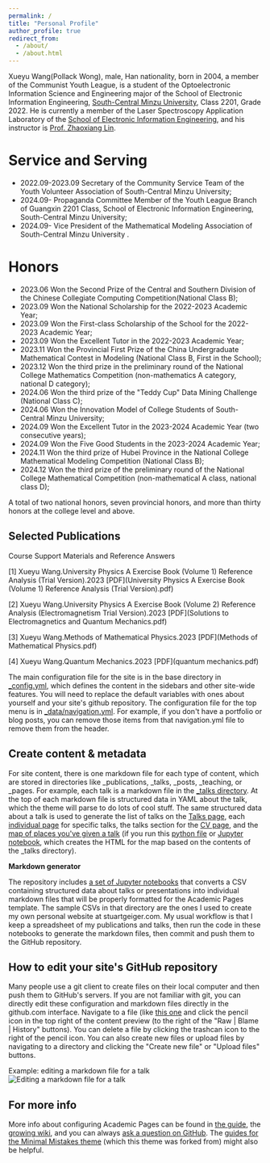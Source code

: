 ```yaml
---
permalink: /
title: "Personal Profile"
author_profile: true
redirect_from: 
  - /about/
  - /about.html
---
```


Xueyu Wang(Pollack Wong), male, Han nationality, born in 2004, a member of the Communist Youth League, is a student of the Optoelectronic Information Science and Engineering major of the School of Electronic Information Engineering, [South-Central Minzu University](https://www.scuec.edu.cn/), Class 2201, Grade 2022. He is currently a member of the Laser Spectroscopy Application Laboratory of the [School of Electronic Information Engineering](https://dxxy.scuec.edu.cn/), and his instructor is [Prof. Zhaoxiang Lin](https://dxxy.scuec.edu.cn/info/1055/1950.htm).

Service and Serving
======
* 2022.09-2023.09 Secretary of the Community Service Team of the Youth Volunteer Association of South-Central Minzu University;
* 2024.09- Propaganda Committee Member of the Youth League Branch of Guangxin 2201 Class, School of Electronic Information Engineering, South-Central Minzu University;
* 2024.09- Vice President of the Mathematical Modeling Association of South-Central Minzu University .

Honors
======
* 2023.06 Won the Second Prize of the Central and Southern Division of the Chinese Collegiate Computing Competition(National Class B);
* 2023.09 Won the National Scholarship for the 2022-2023 Academic Year;
* 2023.09 Won the First-class Scholarship of the School for the 2022-2023 Academic Year;
* 2023.09 Won the Excellent Tutor in the 2022-2023 Academic Year;
* 2023.11 Won the Provincial First Prize of the China Undergraduate Mathematical Contest in Modeling (National Class B, First in the School);
* 2023.12 Won the third prize in the preliminary round of the National College Mathematics Competition (non-mathematics A category, national D category);
* 2024.06 Won the third prize of the "Teddy Cup" Data Mining Challenge (National Class C);
* 2024.06 Won the Innovation Model of College Students of South-Central Minzu University;
* 2024.09 Won the Excellent Tutor in the 2023-2024 Academic Year (two consecutive years);
* 2024.09 Won the Five Good Students in the 2023-2024 Academic Year;
* 2024.11 Won the third prize of Hubei Province in the National College Mathematical Modeling Competition (National Class B);
* 2024.12 Won the third prize of the preliminary round of the National College Mathematical Competition (non-mathematical A class, national class D);

A total of two national honors, seven provincial honors, and more than thirty honors at the college level and above.


Selected Publications
------
Course Support Materials and Reference Answers

[1] Xueyu Wang.University Physics A Exercise Book (Volume 1) Reference Analysis (Trial Version).2023 [PDF](University Physics A Exercise Book (Volume 1) Reference Analysis (Trial Version).pdf)

[2] Xueyu Wang.University Physics A Exercise Book (Volume 2) Reference Analysis (Electromagnetism Trial Version).2023 [PDF](Solutions to Electromagnetics and Quantum Mechanics.pdf)

[3] Xueyu Wang.Methods of Mathematical Physics.2023 [PDF](Methods of Mathematical Physics.pdf)

[4] Xueyu Wang.Quantum Mechanics.2023 [PDF](quantum mechanics.pdf)

The main configuration file for the site is in the base directory in [_config.yml](https://github.com/academicpages/academicpages.github.io/blob/master/_config.yml), which defines the content in the sidebars and other site-wide features. You will need to replace the default variables with ones about yourself and your site's github repository. The configuration file for the top menu is in [_data/navigation.yml](https://github.com/academicpages/academicpages.github.io/blob/master/_data/navigation.yml). For example, if you don't have a portfolio or blog posts, you can remove those items from that navigation.yml file to remove them from the header. 

Create content & metadata
------
For site content, there is one markdown file for each type of content, which are stored in directories like _publications, _talks, _posts, _teaching, or _pages. For example, each talk is a markdown file in the [_talks directory](https://github.com/academicpages/academicpages.github.io/tree/master/_talks). At the top of each markdown file is structured data in YAML about the talk, which the theme will parse to do lots of cool stuff. The same structured data about a talk is used to generate the list of talks on the [Talks page](https://academicpages.github.io/talks), each [individual page](https://academicpages.github.io/talks/2012-03-01-talk-1) for specific talks, the talks section for the [CV page](https://academicpages.github.io/cv), and the [map of places you've given a talk](https://academicpages.github.io/talkmap.html) (if you run this [python file](https://github.com/academicpages/academicpages.github.io/blob/master/talkmap.py) or [Jupyter notebook](https://github.com/academicpages/academicpages.github.io/blob/master/talkmap.ipynb), which creates the HTML for the map based on the contents of the _talks directory).

**Markdown generator**

The repository includes [a set of Jupyter notebooks](https://github.com/academicpages/academicpages.github.io/tree/master/markdown_generator
) that converts a CSV containing structured data about talks or presentations into individual markdown files that will be properly formatted for the Academic Pages template. The sample CSVs in that directory are the ones I used to create my own personal website at stuartgeiger.com. My usual workflow is that I keep a spreadsheet of my publications and talks, then run the code in these notebooks to generate the markdown files, then commit and push them to the GitHub repository.

How to edit your site's GitHub repository
------
Many people use a git client to create files on their local computer and then push them to GitHub's servers. If you are not familiar with git, you can directly edit these configuration and markdown files directly in the github.com interface. Navigate to a file (like [this one](https://github.com/academicpages/academicpages.github.io/blob/master/_talks/2012-03-01-talk-1.md) and click the pencil icon in the top right of the content preview (to the right of the "Raw | Blame | History" buttons). You can delete a file by clicking the trashcan icon to the right of the pencil icon. You can also create new files or upload files by navigating to a directory and clicking the "Create new file" or "Upload files" buttons. 

Example: editing a markdown file for a talk
![Editing a markdown file for a talk](/images/editing-talk.png)

For more info
------
More info about configuring Academic Pages can be found in [the guide](https://academicpages.github.io/markdown/), the [growing wiki](https://github.com/academicpages/academicpages.github.io/wiki), and you can always [ask a question on GitHub](https://github.com/academicpages/academicpages.github.io/discussions). The [guides for the Minimal Mistakes theme](https://mmistakes.github.io/minimal-mistakes/docs/configuration/) (which this theme was forked from) might also be helpful.
